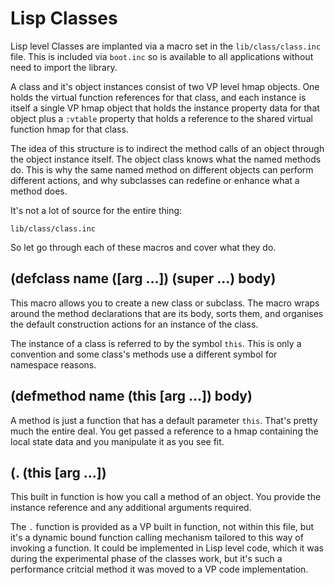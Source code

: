 # Lisp Classes

Lisp level Classes are implanted via a macro set in the `lib/class/class.inc`
file. This is included via `boot.inc` so is available to all applications
without need to import the library.

A class and it's object instances consist of two VP level hmap objects. One
holds the virtual function references for that class, and each instance is
itself a single VP hmap object that holds the instance property data for that
object plus a `:vtable` property that holds a reference to the shared virtual
function hmap for that class.

The idea of this structure is to indirect the method calls of an object through
the object instance itself. The object class knows what the named methods do.
This is why the same named method on different objects can perform different
actions, and why subclasses can redefine or enhance what a method does.

It's not a lot of source for the entire thing:

```file
lib/class/class.inc
```

So let go through each of these macros and cover what they do.

## (defclass name ([arg ...]) (super ...) body)

This macro allows you to create a new class or subclass. The macro wraps around
the method declarations that are its body, sorts them, and organises the
default construction actions for an instance of the class.

The instance of a class is referred to by the symbol `this`. This is only a
convention and some class's methods use a different symbol for namespace
reasons.

## (defmethod name (this [arg ...]) body)

A method is just a function that has a default parameter `this`. That's pretty
much the entire deal. You get passed a reference to a hmap containing the local
state data and you manipulate it as you see fit.

## (. (this [arg ...])

This built in function is how you call a method of an object. You provide the
instance reference and any additional arguments required.

The `.` function is provided as a VP built in function, not within this file,
but it's a dynamic bound function calling mechanism tailored to this way of
invoking a function. It could be implemented in Lisp level code, which it was
during the experimental phase of the classes work, but it's such a performance
critcial method it was moved to a VP code implementation.
